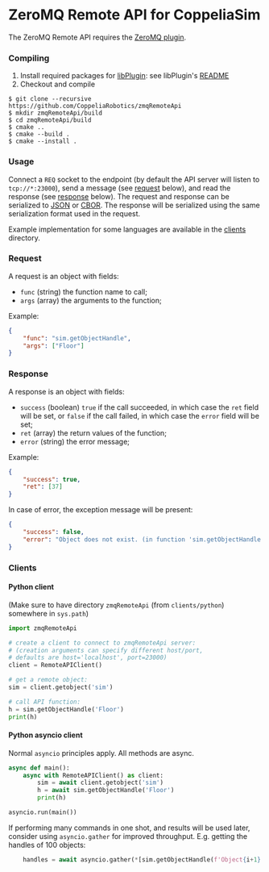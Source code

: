 # ZeroMQ Remote API for CoppeliaSim

The ZeroMQ Remote API requires the [ZeroMQ plugin](https://github.com/CoppeliaRobotics/simExtZeroMQ).

### Compiling

1. Install required packages for [libPlugin](https://github.com/CoppeliaRobotics/libPlugin): see libPlugin's [README](external/libPlugin/README.md)
2. Checkout and compile
```text
$ git clone --recursive https://github.com/CoppeliaRobotics/zmqRemoteApi
$ mkdir zmqRemoteApi/build
$ cd zmqRemoteApi/build
$ cmake ..
$ cmake --build .
$ cmake --install .
```

### Usage

Connect a `REQ` socket to the endpoint (by default the API server will listen to `tcp://*:23000`), send a message (see [request](#request) below), and read the response (see [response](#response) below). The request and response can be serialized to [JSON](https://www.json.org) or [CBOR](https://cbor.io). The response will be serialized using the same serialization format used in the request.

Example implementation for some languages are available in the [clients](tree/master/clients) directory.

### Request

A request is an object with fields:
- `func` (string) the function name to call;
- `args` (array) the arguments to the function;

Example:

```json
{
    "func": "sim.getObjectHandle",
    "args": ["Floor"]
}
```

### Response

A response is an object with fields:
- `success` (boolean) `true` if the call succeeded, in which case the `ret` field will be set, or `false` if the call failed, in which case the `error` field will be set;
- `ret` (array) the return values of the function;
- `error` (string) the error message;

Example:

```json
{
    "success": true,
    "ret": [37]
}
```

In case of error, the exception message will be present:

```json
{
    "success": false,
    "error": "Object does not exist. (in function 'sim.getObjectHandle')"
}
```

### Clients

#### Python client

(Make sure to have directory `zmqRemoteApi` (from `clients/python`) somewhere in `sys.path`)

```python
import zmqRemoteApi

# create a client to connect to zmqRemoteApi server:
# (creation arguments can specify different host/port,
# defaults are host='localhost', port=23000)
client = RemoteAPIClient()

# get a remote object:
sim = client.getobject('sim')

# call API function:
h = sim.getObjectHandle('Floor')
print(h)
```

#### Python asyncio client

Normal `asyncio` principles apply. All methods are async.

```python
async def main():
    async with RemoteAPIClient() as client:
        sim = await client.getobject('sim')
        h = await sim.getObjectHandle('Floor')
        print(h)

asyncio.run(main())
```

If performing many commands in one shot, and results will be used later, consider using `asyncio.gather` for improved throughput. E.g. getting the handles of 100 objects:

```python
    handles = await asyncio.gather(*[sim.getObjectHandle(f'Object{i+1}') for i in range(100)])
```
